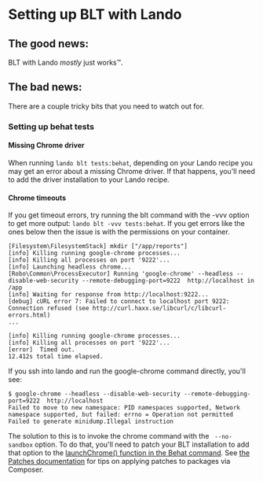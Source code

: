 # Setting up BLT with Lando

## The good news:
BLT with Lando _mostly_ just works™.

## The bad news:
There are a couple tricky bits that you need to watch out for.

### Setting up behat tests

#### Missing Chrome driver
When running `lando blt tests:behat`, depending on your Lando recipe you may get an error about a missing Chrome driver. If that happens, you'll need to add the driver installation to your Lando recipe.

#### Chrome timeouts
If you get timeout errors, try running the blt command with the -vvv option to get more output: `lando blt -vvv tests:behat`. If you get errors like the ones below then the issue is with the permissions on your container.

```
[Filesystem\FilesystemStack] mkdir ["/app/reports"]
[info] Killing running google-chrome processes...
[info] Killing all processes on port '9222'...
[info] Launching headless chrome...
[Robo\Common\ProcessExecutor] Running 'google-chrome' --headless --disable-web-security --remote-debugging-port=9222  http://localhost in /app
[info] Waiting for response from http://localhost:9222...
[debug] cURL error 7: Failed to connect to localhost port 9222: Connection refused (see http://curl.haxx.se/libcurl/c/libcurl-errors.html)
...

[info] Killing running google-chrome processes...
[info] Killing all processes on port '9222'...
[error]  Timed out.
12.412s total time elapsed.
```

If you ssh into lando and run the google-chrome command directly, you'll see:
```    
$ google-chrome --headless --disable-web-security --remote-debugging-port=9222  http://localhost
Failed to move to new namespace: PID namespaces supported, Network namespace supported, but failed: errno = Operation not permitted
Failed to generate minidump.Illegal instruction
 ```

The solution to this is to invoke the chrome command with the ` --no-sandbox` option. To do that, you'll need to patch your BLT installation to add that option to the [launchChrome() function in the Behat command](https://github.com/acquia/blt/blob/9.x/src/Robo/Commands/Tests/BehatCommand.php#L178).
See [the Patches documentation](patches.md) for tips on applying patches to packages via Composer.
